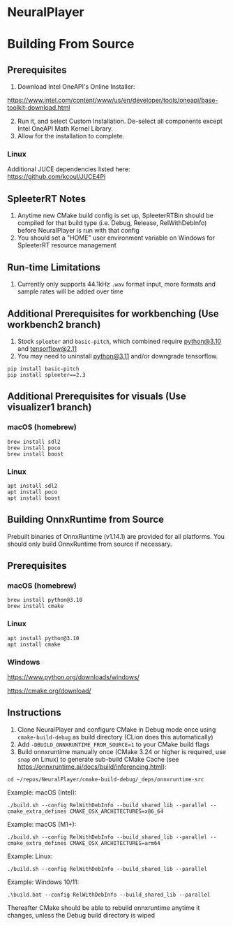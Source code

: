 # NeuralPlayer

# Building From Source

## Prerequisites
1. Download Intel OneAPI's Online Installer:
 
https://www.intel.com/content/www/us/en/developer/tools/oneapi/base-toolkit-download.html

2. Run it, and select Custom Installation. De-select all components except Intel OneAPI Math Kernel Library.
3. Allow for the installation to complete.

### Linux

Additional JUCE dependencies listed here: https://github.com/kcoul/JUCE4Pi

## SpleeterRT Notes

1. Anytime new CMake build config is set up, SpleeterRTBin should be compiled for that build type (i.e. Debug, Release, RelWithDebInfo) before NeuralPlayer is run with that config
2. You should set a "HOME" user environment variable on Windows for SpleeterRT resource management

## Run-time Limitations

1. Currently only supports 44.1kHz ```.wav``` format input, more formats and sample rates will be added over time

## Additional Prerequisites for workbenching (Use workbench2 branch)

1. Stock ```spleeter``` and ```basic-pitch```, which combined require python@3.10 and tensorflow@2.11
2. You may need to uninstall python@3.11 and/or downgrade tensorflow. 

```
pip install basic-pitch
pip install spleeter==2.3
```

## Additional Prerequisites for visuals (Use visualizer1 branch)

### macOS (homebrew)
```
brew install sdl2
brew install poco
brew install boost
```

### Linux

```
apt install sdl2
apt install poco
apt install boost
```

## Building OnnxRuntime from Source

Prebuilt binaries of OnnxRuntime (v1.14.1) are provided for all platforms. You should only build OnnxRuntime from source if necessary.

## Prerequisites

### macOS (homebrew)
```
brew install python@3.10
brew install cmake
```

### Linux
```
apt install python@3.10
apt install cmake 
```

### Windows
https://www.python.org/downloads/windows/

https://cmake.org/download/

## Instructions

1. Clone NeuralPlayer and configure CMake in Debug mode once using ```cmake-build-debug``` as build directory (CLion does this automatically)
2. Add ```-DBUILD_ONNXRUNTIME_FROM_SOURCE=1``` to your CMake build flags
3. Build onnxruntime manually once (CMake 3.24 or higher is required, use ```snap``` on Linux) to generate sub-build CMake Cache (see https://onnxruntime.ai/docs/build/inferencing.html):

``` cd ~/repos/NeuralPlayer/cmake-build-debug/_deps/onnxruntime-src ```

Example: macOS (Intel): 

``` ./build.sh --config RelWithDebInfo --build_shared_lib --parallel --cmake_extra_defines CMAKE_OSX_ARCHITECTURES=x86_64 ```

Example: macOS (M1+): 

``` ./build.sh --config RelWithDebInfo --build_shared_lib --parallel --cmake_extra_defines CMAKE_OSX_ARCHITECTURES=arm64 ```

Example: Linux:

``` ./build.sh --config RelWithDebInfo --build_shared_lib --parallel ```

Example: Windows 10/11:

``` .\build.bat --config RelWithDebInfo --build_shared_lib --parallel ```

Thereafter CMake should be able to rebuild onnxruntime anytime it changes, unless the Debug build directory is wiped


